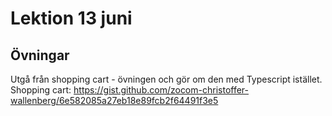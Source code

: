 # Lektion 13 juni

## Övningar

Utgå från shopping cart - övningen och gör om den med Typescript istället.
Shopping cart: https://gist.github.com/zocom-christoffer-wallenberg/6e582085a27eb18e89fcb2f64491f3e5